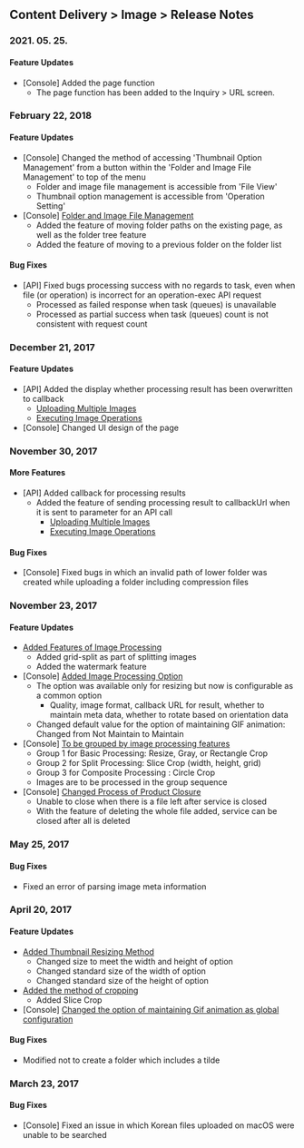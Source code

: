 ## Content Delivery > Image > Release Notes
### 2021. 05. 25.
#### Feature Updates
* [Console] Added the page function
    * The page function has been added to the Inquiry > URL screen.

### February 22, 2018
#### Feature Updates
* [Console] Changed the method of accessing 'Thumbnail Option Management' from a button within the 'Folder and Image File Management' to top of the menu  
	* Folder and image file management is accessible from 'File View'
	* Thumbnail option management is accessible from 'Operation Setting'
* [Console] [Folder and Image File Management](./console-guide/#_1)
	* Added the feature of moving folder paths on the existing page, as well as the folder tree feature 
	* Added the feature of moving to a previous folder on the folder list

#### Bug Fixes 
* [API] Fixed bugs processing success with no regards to task, even when file (or operation) is incorrect for an operation-exec API request 
	* Processed as failed response when task (queues) is unavailable 
	* Processed as partial success when task (queues) count is not consistent with request count 

### December 21, 2017 
#### Feature Updates
* [API] Added the display whether processing result has been overwritten to callback 
	* [Uploading Multiple Images](./api-guide/#_16)
	* [Executing Image Operations](./api-guide/#_37)
* [Console] Changed UI design of the page 

### November 30, 2017
#### More Features 
* [API] Added callback for processing results 
	* Added the feature of sending processing result to callbackUrl when it is sent to parameter for an API call
		* [Uploading Multiple Images](./api-guide/#_16)
		* [Executing Image Operations](./api-guide/#_37)

#### Bug Fixes 
 * [Console] Fixed bugs in which an invalid path of lower folder was created while uploading a folder including compression files 

### November 23, 2017
#### Feature Updates 
* [Added Features of Image Processing](./api-guide/#_25)
	* Added grid-split as part of splitting images
	* Added the watermark feature
* [Console] [Added Image Processing Option](./console-guide/#_10)
	* The option was available only for resizing but now is configurable as a common option  
		* Quality, image format, callback URL for result, whether to maintain meta data, whether to rotate based on orientation data  
	* Changed default value for the option of maintaining GIF animation: Changed from Not Maintain to Maintain  
* [Console] [To be grouped by image processing features](./console-guide/#_10)
	* Group 1 for Basic Processing: Resize, Gray, or Rectangle Crop
	* Group 2 for Split Processing: Slice Crop (width, height, grid)
	* Group 3 for Composite Processing : Circle Crop
	* Images are to be processed in the group sequence 
* [Console] [Changed Process of Product Closure](./console-guide/#_8)
	* Unable to close when there is a file left after service is closed 
	* With the feature of deleting the whole file added, service can be closed after all is deleted  

### May 25, 2017
#### Bug Fixes
* Fixed an error of parsing image meta information 

### April 20, 2017 
#### Feature Updates 
* [Added Thumbnail Resizing Method](./console-guide/#_10) 
    * Changed size to meet the width and height of option 
    * Changed standard size of the width of option
    * Changed standard size of the height of option 
* [Added the method of cropping](./console-guide/#_10)
    * Added Slice Crop 
* [Console] [Changed the option of maintaining Gif animation as global configuration](./console-guide/#_10)

#### Bug Fixes 
* Modified not to create a folder which includes a tilde

### March 23, 2017
#### Bug Fixes
* [Console] Fixed an issue in which Korean files uploaded on macOS were unable to be searched 
